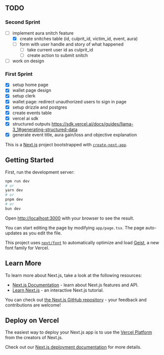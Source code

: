 ## TODO

### Second Sprint

- [ ] implement aura snitch feature
  - [x] create snitches table (id, culprit_id, victim_id, event, aura)
  - [ ] form with user handle and story of what happened
    - [ ] take current user id as culprit_id
    - [ ] create action to submit snitch
- [ ] work on design

### First Sprint

- [x] setup home page
- [x] wallet page design
- [x] setup clerk
- [x] wallet page: redirect unauthorized users to sign in page
- [x] setup drizzle and postgres
- [x] create events table
- [x] vercel ai sdk
- [x] structured outputs https://sdk.vercel.ai/docs/guides/llama-3_1#generating-structured-data
- [x] generate event title, aura gain/loss and objective explanation

This is a [Next.js](https://nextjs.org) project bootstrapped with [`create-next-app`](https://nextjs.org/docs/app/api-reference/cli/create-next-app).

## Getting Started

First, run the development server:

```bash
npm run dev
# or
yarn dev
# or
pnpm dev
# or
bun dev
```

Open [http://localhost:3000](http://localhost:3000) with your browser to see the result.

You can start editing the page by modifying `app/page.tsx`. The page auto-updates as you edit the file.

This project uses [`next/font`](https://nextjs.org/docs/app/building-your-application/optimizing/fonts) to automatically optimize and load [Geist](https://vercel.com/font), a new font family for Vercel.

## Learn More

To learn more about Next.js, take a look at the following resources:

- [Next.js Documentation](https://nextjs.org/docs) - learn about Next.js features and API.
- [Learn Next.js](https://nextjs.org/learn) - an interactive Next.js tutorial.

You can check out [the Next.js GitHub repository](https://github.com/vercel/next.js) - your feedback and contributions are welcome!

## Deploy on Vercel

The easiest way to deploy your Next.js app is to use the [Vercel Platform](https://vercel.com/new?utm_medium=default-template&filter=next.js&utm_source=create-next-app&utm_campaign=create-next-app-readme) from the creators of Next.js.

Check out our [Next.js deployment documentation](https://nextjs.org/docs/app/building-your-application/deploying) for more details.
